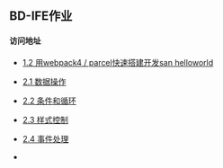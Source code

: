 ﻿## BD-IFE作业
####  访问地址


* [1.2 用webpack4 / parcel快速搭建开发san helloworld](https://singingxy.github.io/BD-IFE/MVVM%E5%AD%A6%E9%99%A2/task1.2/dist/)

* [2.1 数据操作](https://singingxy.github.io/BD-IFE/MVVM%E5%AD%A6%E9%99%A2/task2.1/dist/)

* [2.2 条件和循环](https://singingxy.github.io/BD-IFE/MVVM%E5%AD%A6%E9%99%A2/task2.2/dist/)

* [2.3 样式控制](https://singingxy.github.io/BD-IFE/MVVM%E5%AD%A6%E9%99%A2/task2.3/dist/)

* [2.4 事件处理]()

* []()
